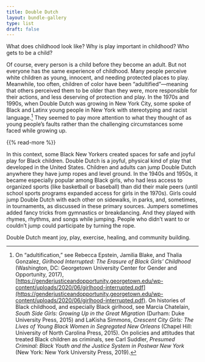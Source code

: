```yaml
---
title: Double Dutch
layout: bundle-gallery
type: list
draft: false
---
```


What does childhood look like? Why is play important in childhood? Who gets to be a child?

Of course, every person is a child before they become an adult. But not everyone has the same experience of childhood. Many people perceive white children as young, innocent, and needing protected places to play. Meanwhile, too often, children of color have been “adultified”—meaning that others perceived them to be older than they were, more responsible for their actions, and less deserving of protection and play. In the 1970s and 1990s, when Double Dutch was growing in New York City, some spoke of Black and Latinx young people in New York with stereotyping and racist language.[^1] They seemed to pay more attention to what they thought of as young people’s faults rather than the challenging circumstances some faced while growing up.

{{% read-more %}}

In this context, some Black New Yorkers created spaces for safe and joyful play for Black children. Double Dutch is a joyful, physical kind of play that developed in the United States. Children and adults can jump Double Dutch anywhere they have jump ropes and level ground. In the 1940s and 1950s, it became especially popular among Black girls, who had less access to organized sports (like basketball or baseball) than did their male peers (until school sports programs expanded access for girls in the 1970s). Girls could jump Double Dutch with each other on sidewalks, in parks, and, sometimes, in tournaments, as discussed in these primary sources. Jumpers sometimes added fancy tricks from gymnastics or breakdancing. And they played with rhymes, rhythms, and songs while jumping. People who didn’t want to or couldn’t jump could participate by turning the rope.

Double Dutch meant joy, play, exercise, healing, and community building.

[^1]: On “adultification,” see Rebecca Epstein, Jamilia Blake, and Thalia Gonzalez, *Girlhood Interrupted: The Erasure of Black Girls’ Childhood* (Washington, DC: Georgetown University Center for Gender and Opportunity, 2017), [https://genderjusticeandopportunity.georgetown.edu/wp-content/uploads/2020/06/girlhood-interrupted.pdf](https://genderjusticeandopportunity.georgetown.edu/wp-content/uploads/2020/06/girlhood-interrupted.pdf). On histories of Black childhood, and especially Black girlhood, see Marcia Chatelain, *South Side Girls: Growing Up in the Great Migration* (Durham: Duke University Press, 2015) and LaKisha Simmons, *Crescent City Girls: The Lives of Young Black Women in Segregated New Orleans* (Chapel Hill: University of North Carolina Press, 2015). On policies and attitudes that treated Black children as criminals, see Carl Suddler, *Presumed Criminal: Black Youth and the Justice System in Postwar New York* (New York: New York University Press, 2019).
